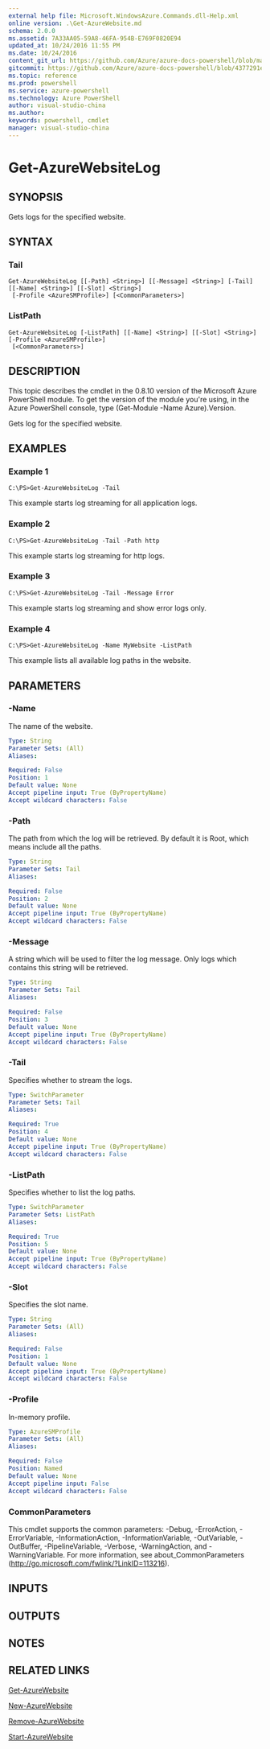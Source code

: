 ```yaml
---
external help file: Microsoft.WindowsAzure.Commands.dll-Help.xml
online version: .\Get-AzureWebsite.md
schema: 2.0.0
ms.assetid: 7A33AA05-59A8-46FA-954B-E769F0820E94
updated_at: 10/24/2016 11:55 PM
ms.date: 10/24/2016
content_git_url: https://github.com/Azure/azure-docs-powershell/blob/master/azureps-cmdlets-docs/ServiceManagement/Azure.Compute/v2.1.0/Get-AzureWebsiteLog.md
gitcommit: https://github.com/Azure/azure-docs-powershell/blob/4377291ee360e58e2c1c5d644155daf6a0279055/azureps-cmdlets-docs/ServiceManagement/Azure.Compute/v2.1.0/Get-AzureWebsiteLog.md
ms.topic: reference
ms.prod: powershell
ms.service: azure-powershell
ms.technology: Azure PowerShell
author: visual-studio-china
ms.author: 
keywords: powershell, cmdlet
manager: visual-studio-china
---
```


# Get-AzureWebsiteLog

## SYNOPSIS
Gets logs for the specified website.

## SYNTAX

### Tail
```
Get-AzureWebsiteLog [[-Path] <String>] [[-Message] <String>] [-Tail] [[-Name] <String>] [[-Slot] <String>]
 [-Profile <AzureSMProfile>] [<CommonParameters>]
```

### ListPath
```
Get-AzureWebsiteLog [-ListPath] [[-Name] <String>] [[-Slot] <String>] [-Profile <AzureSMProfile>]
 [<CommonParameters>]
```

## DESCRIPTION
This topic describes the cmdlet in the 0.8.10 version of the Microsoft Azure PowerShell module.
To get the version of the module you're using, in the Azure PowerShell console, type (Get-Module -Name Azure).Version.

Gets log for the specified website.

## EXAMPLES

### Example 1
```
C:\PS>Get-AzureWebsiteLog -Tail
```

This example starts log streaming for all application logs.

### Example 2
```
C:\PS>Get-AzureWebsiteLog -Tail -Path http
```

This example starts log streaming for http logs.

### Example 3
```
C:\PS>Get-AzureWebsiteLog -Tail -Message Error
```

This example starts log streaming and show error logs only.

### Example 4
```
C:\PS>Get-AzureWebsiteLog -Name MyWebsite -ListPath
```

This example lists all available log paths in the website.

## PARAMETERS

### -Name
The name of the website.

```yaml
Type: String
Parameter Sets: (All)
Aliases: 

Required: False
Position: 1
Default value: None
Accept pipeline input: True (ByPropertyName)
Accept wildcard characters: False
```

### -Path
The path from which the log will be retrieved.
By default it is Root, which means include all the paths.

```yaml
Type: String
Parameter Sets: Tail
Aliases: 

Required: False
Position: 2
Default value: None
Accept pipeline input: True (ByPropertyName)
Accept wildcard characters: False
```

### -Message
A string which will be used to filter the log message.
Only logs which contains this string will be retrieved.

```yaml
Type: String
Parameter Sets: Tail
Aliases: 

Required: False
Position: 3
Default value: None
Accept pipeline input: True (ByPropertyName)
Accept wildcard characters: False
```

### -Tail
Specifies whether to stream the logs.

```yaml
Type: SwitchParameter
Parameter Sets: Tail
Aliases: 

Required: True
Position: 4
Default value: None
Accept pipeline input: True (ByPropertyName)
Accept wildcard characters: False
```

### -ListPath
Specifies whether to list the log paths.

```yaml
Type: SwitchParameter
Parameter Sets: ListPath
Aliases: 

Required: True
Position: 5
Default value: None
Accept pipeline input: True (ByPropertyName)
Accept wildcard characters: False
```

### -Slot
Specifies the slot name.

```yaml
Type: String
Parameter Sets: (All)
Aliases: 

Required: False
Position: 1
Default value: None
Accept pipeline input: True (ByPropertyName)
Accept wildcard characters: False
```

### -Profile
In-memory profile.

```yaml
Type: AzureSMProfile
Parameter Sets: (All)
Aliases: 

Required: False
Position: Named
Default value: None
Accept pipeline input: False
Accept wildcard characters: False
```

### CommonParameters
This cmdlet supports the common parameters: -Debug, -ErrorAction, -ErrorVariable, -InformationAction, -InformationVariable, -OutVariable, -OutBuffer, -PipelineVariable, -Verbose, -WarningAction, and -WarningVariable. For more information, see about_CommonParameters (http://go.microsoft.com/fwlink/?LinkID=113216).

## INPUTS

## OUTPUTS

## NOTES

## RELATED LINKS

[Get-AzureWebsite](./Get-AzureWebsite.md)

[New-AzureWebsite](./New-AzureWebsite.md)

[Remove-AzureWebsite](./Remove-AzureWebsite.md)

[Start-AzureWebsite](./Start-AzureWebsite.md)


